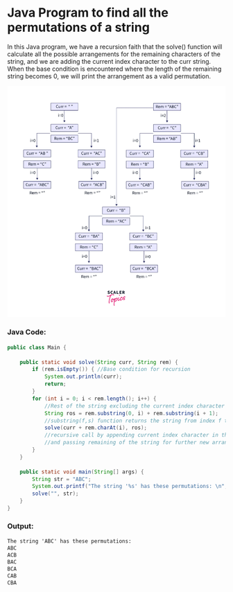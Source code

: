 # Java Program to find all the permutations of a string

In this Java program, we have a recursion faith that the solve() function will calculate all the possible arrangements for the remaining characters of the string, and we are adding the current index character to the curr string. When the base condition is encountered where the length of the remaining string becomes 0, we will print the arrangement as a valid permutation.

<img src="working-diagram-fro-example-2.webp" alt="Backtracking Tree Image" width="1000"/>

### Java Code:
```java
public class Main {

    public static void solve(String curr, String rem) {
        if (rem.isEmpty()) { //Base condition for recursion
            System.out.println(curr);
            return;
        }
        for (int i = 0; i < rem.length(); i++) {
            //Rest of the string excluding the current index character
            String ros = rem.substring(0, i) + rem.substring(i + 1);
            //substring(f,s) function returns the string from index f to s-1 inclusive
            solve(curr + rem.charAt(i), ros);
            //recursive call by appending current index character in the curr string
            //and passing remaining of the string for further new arrangements
        }
    }

    public static void main(String[] args) {
        String str = "ABC";
        System.out.printf("The string '%s' has these permutations: \n", str);
        solve("", str);
    }
}

```
### Output:
```shell
The string 'ABC' has these permutations: 
ABC
ACB
BAC
BCA
CAB
CBA
```
